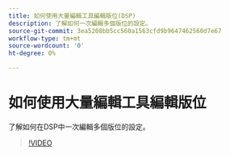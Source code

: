 ```yaml
---
title: 如何使用大量編輯工具編輯版位(DSP)
description: 了解如何一次編輯多個版位的設定。
source-git-commit: 3ea5208bb5cc560a1563cfd9b9647462560d7e67
workflow-type: tm+mt
source-wordcount: '0'
ht-degree: 0%

---
```


# 如何使用大量編輯工具編輯版位

了解如何在DSP中一次編輯多個版位的設定。

>[!VIDEO](https://video.tv.adobe.com/v/339205)
